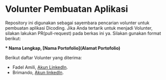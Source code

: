 # Volunter Pembuatan Aplikasi

Repository ini digunakan sebagai sayembara pencarian volunter untuk pembuatan aplikasi Dicoding. Jika Anda tertarik untuk menjadi Volunter, silakan lakukan PR(pull-request) pada berkas ini ya. Silakan gunakan format berikut:


**\* Nama Lengkap, [Nama Portofolio](Alamat Portofolio)**


Berikut daftar Volunter yang diterima:

* Fadel Amili, [Akun LinkedIn](https://www.linkedin.com/in/fadel-amili-4bbb851bb/).
* Brimando, [Akun linkedIn](https://www.linkedin.com/in/truth-dare-906802262/).

